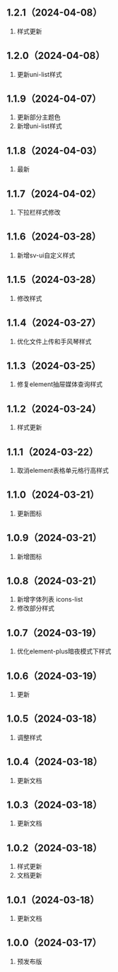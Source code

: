 ## 1.2.1（2024-04-08）
1. 样式更新
## 1.2.0（2024-04-08）
1. 更新uni-list样式
## 1.1.9（2024-04-07）
1. 更新部分主题色
2. 新增uni-list样式
## 1.1.8（2024-04-03）
1. 最新
## 1.1.7（2024-04-02）
1. 下拉栏样式修改
## 1.1.6（2024-03-28）
1. 新增sv-ui自定义样式
## 1.1.5（2024-03-28）
1. 修改样式
## 1.1.4（2024-03-27）
1. 优化文件上传和手风琴样式
## 1.1.3（2024-03-25）
1. 修复element抽屉媒体查询样式
## 1.1.2（2024-03-24）
1. 样式更新
## 1.1.1（2024-03-22）
1. 取消element表格单元格行高样式
## 1.1.0（2024-03-21）
1. 更新图标
## 1.0.9（2024-03-21）
1. 新增图标
## 1.0.8（2024-03-21）
1. 新增字体列表 icons-list
2. 修改部分样式
## 1.0.7（2024-03-19）
1. 优化element-plus暗夜模式下样式
## 1.0.6（2024-03-19）
1. 更新
## 1.0.5（2024-03-18）
1. 调整样式
## 1.0.4（2024-03-18）
1. 更新文档
## 1.0.3（2024-03-18）
1. 更新文档
## 1.0.2（2024-03-18）
1. 样式更新
2. 文档更新
## 1.0.1（2024-03-18）
1. 更新文档
## 1.0.0（2024-03-17）
1. 预发布版
